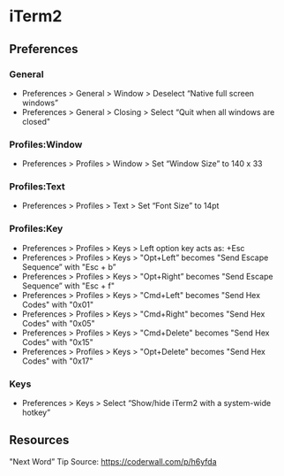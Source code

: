 # iTerm2

## Preferences

### General
* Preferences > General > Window > Deselect “Native full screen windows”
* Preferences > General > Closing > Select “Quit when all windows are closed"

### Profiles:Window
* Preferences > Profiles > Window > Set “Window Size” to 140 x 33

### Profiles:Text
* Preferences > Profiles > Text > Set “Font Size” to 14pt

### Profiles:Key
* Preferences > Profiles > Keys > Left option key acts as: +Esc
* Preferences > Profiles > Keys > "Opt+Left” becomes "Send Escape Sequence” with "Esc + b”
* Preferences > Profiles > Keys > "Opt+Right” becomes "Send Escape Sequence” with "Esc + f"
* Preferences > Profiles > Keys > "Cmd+Left" becomes "Send Hex Codes" with "0x01"
* Preferences > Profiles > Keys > "Cmd+Right" becomes "Send Hex Codes" with "0x05"
* Preferences > Profiles > Keys > "Cmd+Delete" becomes "Send Hex Codes" with "0x15"
* Preferences > Profiles > Keys > "Opt+Delete" becomes "Send Hex Codes" with "0x17"

### Keys
* Preferences > Keys > Select “Show/hide iTerm2 with a system-wide hotkey”

## Resources
"Next Word” Tip Source: https://coderwall.com/p/h6yfda
